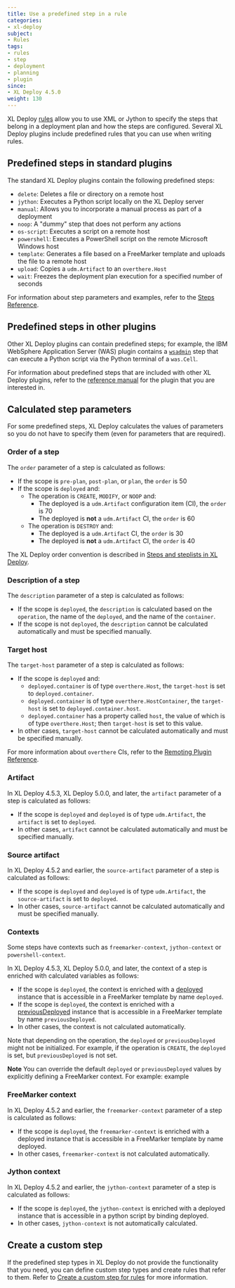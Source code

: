 ```yaml
---
title: Use a predefined step in a rule
categories:
- xl-deploy
subject:
- Rules
tags:
- rules
- step
- deployment
- planning
- plugin
since:
- XL Deploy 4.5.0
weight: 130
---
```


XL Deploy [rules](/xl-deploy/concept/getting-started-with-xl-deploy-rules.html) allow you to use XML or Jython to specify the steps that belong in a deployment plan and how the steps are configured. Several XL Deploy plugins include predefined rules that you can use when writing rules.

## Predefined steps in standard plugins

The standard XL Deploy plugins contain the following predefined steps:

* `delete`: Deletes a file or directory on a remote host
* `jython`: Executes a Python script locally on the XL Deploy server
* `manual`: Allows you to incorporate a manual process as part of a deployment
* `noop`: A "dummy" step that does not perform any actions
* `os-script`: Executes a script on a remote host
* `powershell`: Executes a PowerShell script on the remote Microsoft Windows host
* `template`: Generates a file based on a FreeMarker template and uploads the file to a remote host
* `upload`: Copies a `udm.Artifact` to an `overthere.Host`
* `wait`: Freezes the deployment plan execution for a specified number of seconds

For information about step parameters and examples, refer to the [Steps Reference](/xl-deploy/latest/referencesteps.html).

## Predefined steps in other plugins

Other XL Deploy plugins can contain predefined steps; for example, the IBM WebSphere Application Server (WAS) plugin contains a [`wsadmin`](/xl-deploy-was-plugin/5.1.x/wasPluginManual.html#wsadmin) step that can execute a Python script via the Python terminal of a `was.Cell`.

For information about predefined steps that are included with other XL Deploy plugins, refer to the [reference manual](/xl-deploy/latest/) for the plugin that you are interested in.

## Calculated step parameters

For some predefined steps, XL Deploy calculates the values of parameters so you do not have to specify them (even for parameters that are required).

### Order of a step

The `order` parameter of a step is calculated as follows:

* If the scope is `pre-plan`, `post-plan`, or `plan`, the `order` is 50
* If the scope is `deployed` and:
    * The operation is `CREATE`, `MODIFY`, or `NOOP` and:
        * The deployed is a `udm.Artifact` configuration item (CI), the `order` is 70
        * The deployed is **not** a `udm.Artifact` CI, the `order` is 60
    * The operation is `DESTROY` and:
        * The deployed is a `udm.Artifact` CI, the `order` is 30
        * The deployed is **not** a `udm.Artifact` CI, the `order` is 40

The XL Deploy order convention is described in [Steps and steplists in XL Deploy](/xl-deploy/concept/steps-and-steplists-in-xl-deploy.html#steplist).

### Description of a step

The `description` parameter of a step is calculated as follows:

* If the scope is `deployed`, the `description` is calculated based on the `operation`, the name of the `deployed`, and the name of the `container`.
* If the scope is not `deployed`, the `description` cannot be calculated automatically and must be specified manually.

### Target host

The `target-host` parameter of a step is calculated as follows:

* If the scope is `deployed` and:
    * `deployed.container` is of type `overthere.Host`, the `target-host` is set to `deployed.container`.
    * `deployed.container` is of type `overthere.HostContainer`, the `target-host` is set to `deployed.container.host`.
    * `deployed.container` has a property called `host`, the value of which is of type `overthere.Host`; then `target-host` is set to this value.
* In other cases, `target-host` cannot be calculated automatically and must be specified manually.

For more information about `overthere` CIs, refer to the [Remoting Plugin Reference](/xl-deploy/latest/remotingPluginManual.html).

### Artifact

In XL Deploy 4.5.3, XL Deploy 5.0.0, and later, the `artifact` parameter of a step is calculated as follows:

* If the scope is `deployed` and `deployed` is of type `udm.Artifact`, the `artifact` is set to `deployed`.
* In other cases, `artifact` cannot be calculated automatically and must be specified manually.

### Source artifact

In XL Deploy 4.5.2 and earlier, the `source-artifact` parameter of a step is calculated as follows:

* If the scope is `deployed` and `deployed` is of type `udm.Artifact`, the `source-artifact` is set to `deployed`.
* In other cases, `source-artifact` cannot be calculated automatically and must be specified manually.

### Contexts

Some steps have contexts such as `freemarker-context`, `jython-context` or `powershell-context`.

In XL Deploy 4.5.3, XL Deploy 5.0.0, and later, the context of a step is enriched with calculated variables as follows:

* If the scope is `deployed`, the context is enriched with a <a href="/xl-deploy/5.1.x/javadoc/udm-plugin-api/com/xebialabs/deployit/plugin/api/deployment/specification/Delta.html#getDeployed%28%29">deployed</a> instance that is accessible in a FreeMarker template by name `deployed`.
* If the scope is `deployed`, the context is enriched with a <a href="/xl-deploy/5.1.x/javadoc/udm-plugin-api/com/xebialabs/deployit/plugin/api/deployment/specification/Delta.html#getPrevious%28%29">previousDeployed</a> instance that is accessible in a FreeMarker template by name `previousDeployed`.
* In other cases, the context is not calculated automatically.

Note that depending on the operation, the `deployed` or `previousDeployed` might not be initialized. For example, if the operation is `CREATE`, the `deployed` is set, but `previousDeployed` is not set.

**Note** You can override the default `deployed` or `previousDeployed` values by explicitly defining a FreeMarker context.
For example:
    <freemarker-context>
        <previousDeployed>example</previousDeployed>
    </freemarker-context>

### FreeMarker context

In XL Deploy 4.5.2 and earlier, the `freemarker-context` parameter of a step is calculated as follows:

* If the scope is `deployed`, the `freemarker-context` is enriched with a deployed instance that is accessible in a FreeMarker template by name deployed.
* In other cases, `freemarker-context` is not calculated automatically.

### Jython context

In XL Deploy 4.5.2 and earlier, the `jython-context` parameter of a step is calculated as follows:

* If the scope is `deployed`, the `jython-context` is enriched with a deployed instance that is accessible in a python script by binding deployed.
* In other cases, `jython-context` is not automatically calculated.

## Create a custom step

If the predefined step types in XL Deploy do not provide the functionality that you need, you can define custom step types and create rules that refer to them. Refer to [Create a custom step for rules](/xl-deploy/how-to/create-a-custom-step-for-rules.html) for more information.
